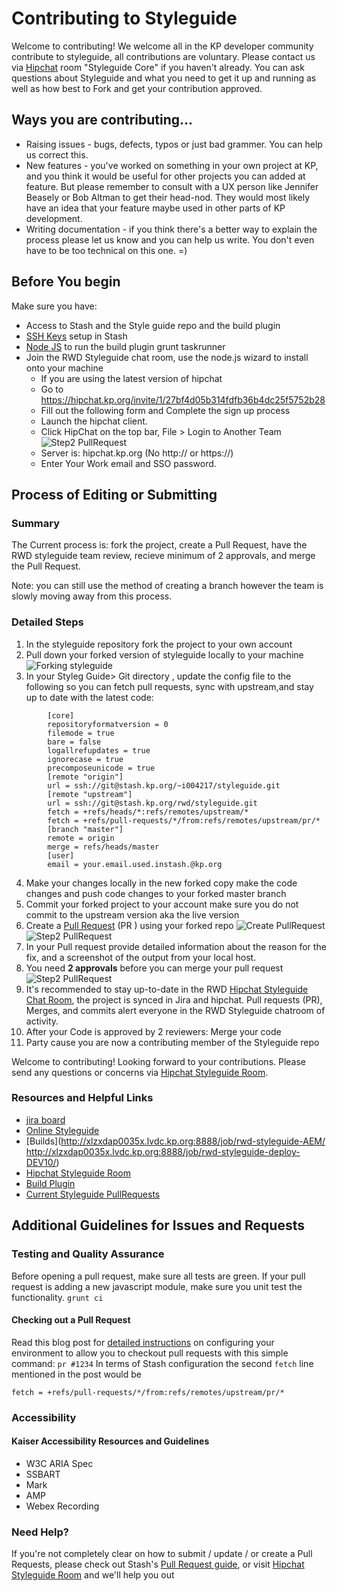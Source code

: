 # Contributing to Styleguide

Welcome to contributing! We welcome all in the KP developer community contribute to styleguide, all contributions are voluntary. Please contact us via [Hipchat](https://hipchat.kp.org/chat/room/19) room "Styleguide Core" if you haven't already. You can ask questions about Styleguide and what you need to get it up and running as well as how best to Fork and get your contribution approved.

## Ways you are contributing...
- Raising issues - bugs, defects, typos or just bad grammer. You can help us correct this.
- New features - you've worked on something in your own project at KP, and you think it would be useful for other projects you can added at feature. But please remember to consult with a UX person like Jennifer Beasely or Bob Altman to get their head-nod. They would most likely have an idea that your feature maybe used in other parts of KP development.
- Writing documentation - if you think there's a better way to explain the process please let us know and you can help us write. You don't even have to be too technical on this one. =)

## Before You begin
Make sure you have:

* Access to Stash and the Style guide repo and the build plugin
* [SSH Keys](https://stash.kp.org/plugins/servlet/ssh/account/keys) setup in Stash
* [Node JS](https://nodejs.org/en/blog/release/v0.10.42/) to run the build plugin grunt taskrunner 
* Join the RWD Styleguide chat room, use the node.js wizard to install onto your machine
	* If you ​are using the latest version of hipchat
	* Go to https://hipchat.kp.org/invite/1/27bf4d05b314fdfb36b4dc25f5752b28
	* Fill out the following form and Complete the sign up process
	* Launch the hipchat client.
	* Click HipChat on the top bar, File > Login to Another Team ![Step2 PullRequest](https://stash.kp.org/projects/RWD/repos/styleguide/browse/_contributeme-imgs/hipchat-second-server.png)
	* Server is: hipchat.kp.org (No http:// or https://)​​
	* Enter Your Work email and SSO password.


## Process of Editing or Submitting

### Summary
The Current process is: fork the project, create a Pull Request, have the RWD styleguide team review, recieve minimum of 2 approvals, and merge the Pull Request.

Note: you can still use the method of creating a branch however the team is slowly moving away from this process.

### Detailed Steps
1. In the styleguide repository fork the project to your own account
2. Pull down your forked version of styleguide locally to your machine
![Forking styleguide](https://stash.kp.org/projects/RWD/repos/styleguide/browse/_contributeme-imgs/fork-screenshot.png)
3. In your Styleg Guide> Git  directory , update the config file to the following so you can fetch pull requests, sync with upstream,and stay up to date with the latest code:
```
		[core]
		repositoryformatversion = 0
		filemode = true
		bare = false
		logallrefupdates = true
		ignorecase = true
		precomposeunicode = true
		[remote "origin"]
		url = ssh://git@stash.kp.org/~i004217/styleguide.git
		[remote "upstream"]
		url = ssh://git@stash.kp.org/rwd/styleguide.git
		fetch = +refs/heads/*:refs/remotes/upstream/*
		fetch = +refs/pull-requests/*/from:refs/remotes/upstream/pr/*
		[branch "master"]
		remote = origin
		merge = refs/heads/master
		[user]
		email = your.email.used.instash.@kp.org
```

4. Make your changes locally in the new forked copy make the code changes and push code changes to your forked master branch
5. Commit your forked project to your account make sure you do not commit to the upstream version aka the live version
6. Create a [Pull Request](https://www.atlassian.com/git/tutorials/making-a-pull-request/) (PR ) using your forked repo
![Create PullRequest](https://stash.kp.org/projects/RWD/repos/styleguide/browse/_contributeme-imgs/create-pullRequest.png)
![Step2 PullRequest](https://stash.kp.org/projects/RWD/repos/styleguide/browse/_contributeme-imgs/pullRequest-step2.png)
7. In your Pull request provide detailed information about the reason for the fix, and a screenshot of the output from your local host.
7. You need <strong> 2 approvals</strong> before you can merge your pull request ![Step2 PullRequest](https://stash.kp.org/projects/RWD/repos/styleguide/browse/_contributeme-imgs/approval-Pullrequest.png)
8. It's recommended to stay up-to-date in the RWD [Hipchat Styleguide Chat Room](https://hipchat.kp.org/chat/room/19), the project is synced in Jira and hipchat.  Pull requests (PR), Merges, and commits alert everyone in the RWD Styleguide ​chatroom of activity.
9. After your Code is approved by 2 reviewers: Merge your code
10. Party cause you are now a contributing member of the Styleguide repo

Welcome to contributing! Looking forward to your contributions. Please send any questions or concerns via [Hipchat Styleguide Room](https://hipchat.kp.org/chat/room/19).


### Resources and Helpful Links
* [jira board](https://jira.kp.org/browse/STYLE)
* [Online Styleguide](http://dev10.kaiserpermanente.org/styleguide)
* [Builds](http://xlzxdap0035x.lvdc.kp.org:8888/job/rwd-styleguide-AEM/
http://xlzxdap0035x.lvdc.kp.org:8888/job/rwd-styleguide-deploy-DEV10/)
* [Hipchat Styleguide Room](https://hipchat.kp.org/chat/room/19)
* [Build Plugin](https://stash.kp.org/projects/RWD/repos/build-plugin/browse)
* [Current Styleguide PullRequests](https://stash.kp.org/projects/RWD/repos/styleguide/pull-requests)


## Additional Guidelines for Issues and Requests

### Testing and Quality Assurance

Before opening a pull request, make sure all tests are green.
If your pull request is adding a new javascript module, make sure you unit test the functionality.
``` grunt ci ```

#### Checking out a Pull Request

Read this blog post for [detailed instructions](http://dev.ghost.org/easy-git-pr-test/) on configuring your environment to allow you to checkout pull requests with this simple command: `pr #1234`
In terms of Stash configuration the second ```fetch``` line mentioned in the post would be 
```
fetch = +refs/pull-requests/*/from:refs/remotes/upstream/pr/*
```

### Accessibility

#### Kaiser Accessibility Resources and Guidelines
* W3C ARIA Spec
* SSBART
* Mark
* AMP
* Webex Recording

### Need Help?

If you're not completely clear on how to submit / update / or create a  Pull Requests, please check out Stash's [Pull Request guide](https://confluence.atlassian.com/display/STASHSOURCE/Using+pull+requests+in+Stash), or visit [Hipchat Styleguide Room](https://hipchat.kp.org/chat/room/19) and we'll help you out

